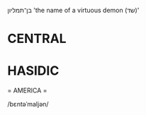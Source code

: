 בן־תּמליון
'the name of a virtuous demon (שד)'

CENTRAL
========

HASIDIC
=======
= AMERICA = 

/bɛntəˈmaljən/